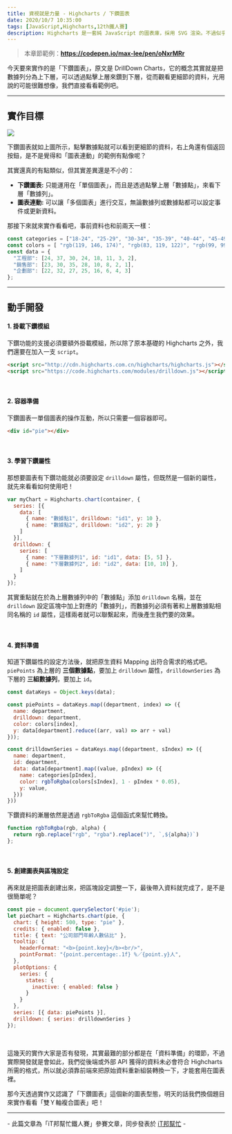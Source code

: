 ```yaml
---
title: 資視就是力量 - Highcharts / 下鑽圖表
date: 2020/10/7 10:35:00
tags: [JavaScript,Highcharts,12th鐵人賽]
description: Highcharts 是一套純 JavaScript 的圖表庫，採用 SVG 渲染。不過似乎是使用人數較少的關係，國內的相關文章寥寥可數，加上官方文件的中翻文本也是較舊的版號，所以這次希望能以一個使用過 Highcharts 的開發者角度來跟各位介紹它，希望以我的使用經驗可以讓大家認識 Highcharts 的強大功能與應用，那就先來看看它的優點與特性吧！
---
```


> 本章節範例：**https://codepen.io/max-lee/pen/oNxrMRr**

今天要來實作的是「下鑽圖表」，原文是 DrillDown Charts，它的概念其實就是把數據列分為上下層，可以透過點擊上層來鑽到下層，從而觀看更細節的資料，光用說的可能很難想像，我們直接看看範例吧。

---

## 實作目標

<img src="/img/content/highcharts-23/drilldown.gif" style="max-width: 800px;" />

<br/>

下鑽圖表就如上圖所示，點擊數據點就可以看到更細節的資料，右上角還有個返回按鈕，是不是覺得和「圖表連動」的範例有點像呢？

其實還真的有點類似，但其實差異還是不小的：
- **下鑽圖表:** 只能運用在「單個圖表」，而且是透過點擊上層「數據點」，來看下層「數據列」。
- **圖表連動:** 可以讓「多個圖表」進行交互，無論數據列或數據點都可以設定事件或更新資料。

那接下來就來實作看看吧，事前資料也和前兩天一樣：

```javascript
const categories = ["18-24", "25-29", "30-34", "35-39", "40-44", "45-49", "50-54", "55+"];
const colors = [ "rgb(119, 146, 174)", "rgb(83, 119, 122)", "rgb(99, 99, 104)"];
const data = {
  "工程部": [24, 37, 30, 24, 18, 11, 3, 2],
  "銷售部": [23, 30, 35, 28, 10, 8, 2, 1],
  "企劃部": [22, 32, 27, 25, 16, 6, 4, 3]
};
```

---

## 動手開發

#### 1. 掛載下鑽模組

下鑽功能的支援必須要額外掛載模組，所以除了原本基礎的 Highcharts 之外，我們還要在加入一支 `script`。

```html
<script src="http://cdn.highcharts.com.cn/highcharts/highcharts.js"></script>
<script src="https://code.highcharts.com/modules/drilldown.js"></script>
```

<br/>

#### 2. 容器準備

下鑽圖表一單個圖表的操作互動，所以只需要一個容器即可。

```html
<div id="pie"></div>
```

<br/>

#### 3. 學習下鑽屬性 

那想要圖表有下鑽功能就必須要設定 `drilldown` 屬性，但既然是一個新的屬性，就先來看看如何使用吧！

```javascript
var myChart = Highcharts.chart(container, {
  series: [{
    data: [
      { name: "數據點1", drilldown: "id1", y: 10 },
      { name: "數據點2", drilldown: "id2", y: 20 }
    ] 
  }],
  drilldown: {
    series: [
      { name: "下層數據列1", id: "id1", data: [5, 5] },
      { name: "下層數據列2", id: "id2", data: [10, 10] },
    ]
  }
});
```

其實重點就在於為上層數據列中的「數據點」添加 `drilldown` 名稱，並在 `drilldown` 設定區塊中加上對應的「數據列」，而數據列必須有著和上層數據點相同名稱的 `id` 屬性，這樣兩者就可以聯繫起來，而後產生我們要的效果。

<br/>

#### 4. 資料準備

知道下鑽屬性的設定方法後，就把原生資料 Mapping 出符合需求的格式吧。`piePoints` 為上層的 **三個數據點**，要加上 `drilldown` 屬性，`drilldownSeries` 為下層的 **三組數據列**，要加上 `id`。

```javascript
const dataKeys = Object.keys(data);

const piePoints = dataKeys.map((department, index) => ({
  name: department,
  drilldown: department,
  color: colors[index],
  y: data[department].reduce((arr, val) => arr + val)
}));

const drilldownSeries = dataKeys.map((department, sIndex) => ({
  name: department,
  id: department,
  data: data[department].map((value, pIndex) => ({
    name: categories[pIndex],
    color: rgbToRgba(colors[sIndex], 1 - pIndex * 0.05),
    y: value,
  }))
}))
```

下鑽資料的漸層依然是透過 `rgbToRgba` 這個函式來幫忙轉換。

```javascript
function rgbToRgba(rgb, alpha) {
  return rgb.replace("rgb", "rgba").replace(")", `,${alpha})`)
};
```

<br/>

#### 5. 創建圖表與區塊設定

再來就是把圖表創建出來，把區塊設定調整一下，最後帶入資料就完成了，是不是很簡單呢？

```javascript
const pie = document.querySelector('#pie');
let pieChart = Highcharts.chart(pie, {
  chart: { height: 500, type: "pie" },
  credits: { enabled: false },
  title: { text: "公司部門年齡人數佔比" },
  tooltip: {
    headerFormat: "<b>{point.key}</b><br/>",
    pointFormat: "{point.percentage:.1f} %／{point.y}人",
  },
  plotOptions: {
    series: {
      states: {
        inactive: { enabled: false }
      }
    }
  },
  series: [{ data: piePoints }],
  drilldown: { series: drilldownSeries }
});
```

<br/>

這幾天的實作大家是否有發現，其實最難的部分都是在「資料準備」的環節，不過實際開發就是會如此，我們從後端或外部 API 獲得的資料未必會符合 Highcharts 所需的格式，所以就必須靠前端來把原始資料重新組裝轉換一下，才能套用在圖表裡。

那今天透過實作又認識了「下鑽圖表」這個新的圖表型態，明天的話我們換個題目來實作看看「雙Ｙ軸複合圖表」吧！

---

\- 此篇文章為「iT邦幫忙鐵人賽」參賽文章，同步發表於 [iT邦幫忙](https://ithelp.ithome.com.tw/articles/10250229) -


